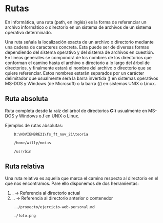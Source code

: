 # Rutas

En informática, una ruta (path, en inglés) es la forma de referenciar un archivo informático o directorio en un sistema de archivos de un sistema operativo determinado.

Una ruta señala la localización exacta de un archivo o directorio mediante una cadena de caracteres concreta. Esta puede ser de diversas formas dependiendo del sistema operativo y del sistema de archivos en cuestión. En líneas generales se compondrá de los nombres de los directorios que conforman el camino hasta el archivo o directorio a lo largo del árbol de directorios, y finalmente estará el nombre del archivo o directorio que se quiere referenciar. Estos nombres estarán separados por un carácter delimitador que usualmente será la barra invertida (\) en sistemas operativos MS-DOS y Windows (de Microsoft) o la barra (/) en sistemas UNIX o Linux.

## Ruta absoluta

Ruta completa desde la raíz del árbol de directorios **C:\\** usualmente en MS-DOS y Windows o **/** en UNIX o Linux.

Ejemplos de rutas absolutas:

```
    D:\NOVIEMBRE21\fs_ft_nov_21\teoria

    /home/willy/notas

    /usr/bin

```

## Ruta relativa

Una ruta relativa es aquella que marca el camino respecto al directorio en el que nos encontramos. Pare ello disponemos de dos herramientas:

1. . -> Referencia al directorio actual
2. .. -> Referencia al directorio anterior o contenedor

```
    ../proyecto/ejercicio-web-personal.md

    ./foto.png

```

